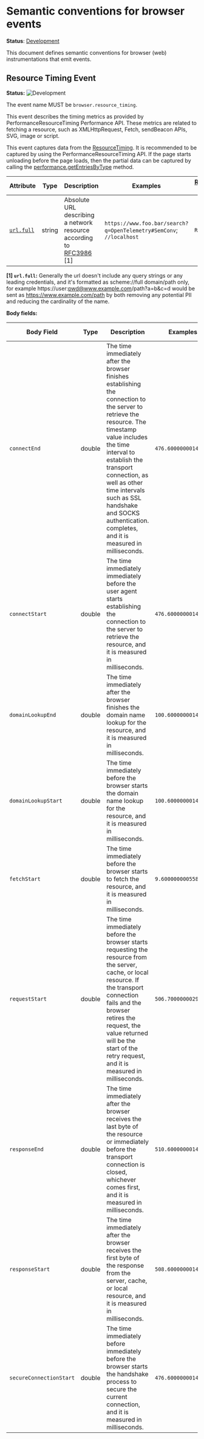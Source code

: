 <!--- Hugo front matter used to generate the website version of this page:
linkTitle: Events
--->

# Semantic conventions for browser events

**Status**: [Development][DocumentStatus]

This document defines semantic conventions for browser (web) instrumentations
that emit events.

## Resource Timing Event

<!-- semconv event.browser.resource_timing -->
<!-- NOTE: THIS TEXT IS AUTOGENERATED. DO NOT EDIT BY HAND. -->
<!-- see templates/registry/markdown/snippet.md.j2 -->
<!-- prettier-ignore-start -->
<!-- markdownlint-capture -->
<!-- markdownlint-disable -->

**Status:** ![Development](https://img.shields.io/badge/-development-blue)

The event name MUST be `browser.resource_timing`.

This event describes the timing metrics as provided by PerformanceResourceTiming Performance API. These metrics are related to fetching a resource, such as XMLHttpRequest, Fetch, sendBeacon APIs, SVG, image or script.

This event captures data from the [ResourceTiming](https://www.w3.org/TR/resource-timing/). It is recommended to be captured by using the PerformanceResourceTiming API. If the page starts unloading before the page loads, then the partial data can be captured by calling the [performance.getEntriesByType](https://developer.mozilla.org/en-US/docs/Web/API/Performance/getEntriesByType) method.

| Attribute  | Type | Description  | Examples  | [Requirement Level](https://opentelemetry.io/docs/specs/semconv/general/attribute-requirement-level/) | Stability |
|---|---|---|---|---|---|
| [`url.full`](/docs/attributes-registry/url.md) | string | Absolute URL describing a network resource according to [RFC3986](https://www.rfc-editor.org/rfc/rfc3986) [1] | `https://www.foo.bar/search?q=OpenTelemetry#SemConv`; `//localhost` | `Required` | ![Stable](https://img.shields.io/badge/-stable-lightgreen) |

**[1] `url.full`:** Generally the url doesn't include any query strings or any leading credentials, and it's formatted as scheme://full domain/path only, for example https://user:pwd@www.example.com/path?a=b&c=d would be sent as https://www.example.com/path by both removing any potential PII and reducing the cardinality of the name.

**Body fields:**

| Body Field  | Type | Description  | Examples  | [Requirement Level](https://opentelemetry.io/docs/specs/semconv/general/attribute-requirement-level/) | Stability |
|---|---|---|---|---|---|
| `connectEnd` | double | The time immediately after the browser finishes establishing the connection to the server to retrieve the resource. The timestamp value includes the time interval to establish the transport connection, as well as other time intervals such as SSL handshake and SOCKS authentication. completes, and it is measured in milliseconds. | `476.6000000014906` | `Recommended` | ![Development](https://img.shields.io/badge/-development-blue) |
| `connectStart` | double | The time immediately immediately before the user agent starts establishing the connection to the server to retrieve the resource, and it is measured in milliseconds. | `476.6000000014901` | `Recommended` | ![Development](https://img.shields.io/badge/-development-blue) |
| `domainLookupEnd` | double | The time immediately after the browser finishes the domain name lookup for the resource, and it is measured in milliseconds. | `100.6000000014906` | `Recommended` | ![Development](https://img.shields.io/badge/-development-blue) |
| `domainLookupStart` | double | The time immediately before the browser starts the domain name lookup for the resource, and it is measured in milliseconds. | `100.6000000014901` | `Recommended` | ![Development](https://img.shields.io/badge/-development-blue) |
| `fetchStart` | double | The time immediately before the browser starts to fetch the resource, and it is measured in milliseconds. | `9.600000000558794` | `Recommended` | ![Development](https://img.shields.io/badge/-development-blue) |
| `requestStart` | double | The time immediately before the browser starts requesting the resource from the server, cache, or local resource. If the transport connection fails and the browser retires the request, the value returned will be the start of the retry request, and it is measured in milliseconds. | `506.70000000298023` | `Recommended` | ![Development](https://img.shields.io/badge/-development-blue) |
| `responseEnd` | double | The time immediately after the browser receives the last byte of the resource or immediately before the transport connection is closed, whichever comes first, and it is measured in milliseconds. | `510.6000000014906` | `Recommended` | ![Development](https://img.shields.io/badge/-development-blue) |
| `responseStart` | double | The time immediately after the browser receives the first byte of the response from the server, cache, or local resource, and it is measured in milliseconds. | `508.6000000014901` | `Recommended` | ![Development](https://img.shields.io/badge/-development-blue) |
| `secureConnectionStart` | double | The time immediately before immediately before the browser starts the handshake process to secure the current connection, and it is measured in milliseconds. | `476.6000000014903` | `Recommended` | ![Development](https://img.shields.io/badge/-development-blue) |

<!-- markdownlint-restore -->
<!-- prettier-ignore-end -->
<!-- END AUTOGENERATED TEXT -->
<!-- endsemconv -->

[DocumentStatus]: https://opentelemetry.io/docs/specs/otel/document-status

